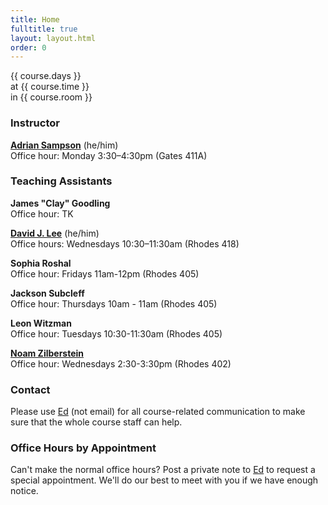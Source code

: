 ```yaml
---
title: Home
fulltitle: true
layout: layout.html
order: 0
---
```

{{ course.days }}  
at {{ course.time }}  
in {{ course.room }}

### Instructor

[**Adrian Sampson**][adrian] (he/him)    
Office hour: Monday 3:30–4:30pm (Gates 411A)

### Teaching Assistants

**James "Clay" Goodling**  
Office hour: TK

[**David J. Lee**](https://djslzx.github.io) (he/him)  
Office hours: Wednesdays 10:30–11:30am (Rhodes 418)

**Sophia Roshal**  
Office hour: Fridays 11am-12pm (Rhodes 405)

**Jackson Subcleff**  
Office hour: Thursdays 10am - 11am (Rhodes 405)

**Leon Witzman**  
Office hour: Tuesdays 10:30-11:30am (Rhodes 405)

[**Noam Zilberstein**](https://noamz.net)  
Office hour: Wednesdays 2:30-3:30pm (Rhodes 402)

### Contact

Please use [Ed][] (not email) for all course-related
communication to make sure that the whole course staff can help.

### Office Hours by Appointment

Can't make the normal office hours? Post a private note to
[Ed][] to request a special appointment. We'll do our best
to meet with you if we have enough notice.

[adrian]: https://www.cs.cornell.edu/~asampson/
[ed]: https://edstem.org/us/courses/9227/discussion/
